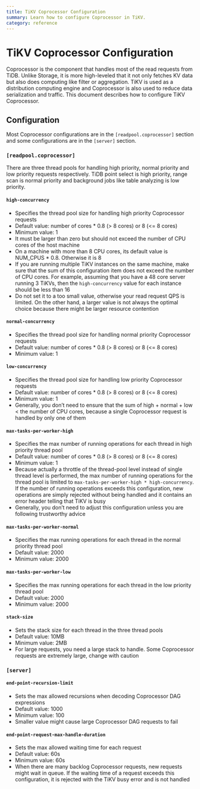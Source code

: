 ```yaml
---
title: TiKV Coprocessor Configuration 
summary: Learn how to configure Coprocessor in TiKV.
category: reference
---
```


# TiKV Coprocessor Configuration

Coprocessor is the component that handles most of the read requests from TiDB. Unlike Storage, it is more high-leveled that it not only fetches KV data but also does computing like filter or aggregation. TiKV is used as a distribution computing engine and Coprocessor is also used to reduce data serialization and traffic. This document describes how to configure TiKV Coprocessor.

## Configuration

Most Coprocessor configurations are in the `[readpool.coprocessor]` section and some configurations are in the `[server]` section.

### `[readpool.coprocessor]`

There are three thread pools for handling high priority, normal priority and low priority requests respectively. TiDB point select is high priority, range scan is normal priority and background jobs like table analyzing is low priority.

#### `high-concurrency`

- Specifies the thread pool size for handling high priority Coprocessor requests 
- Default value: number of cores * 0.8 (> 8 cores) or 8 (<= 8 cores)
- Minimum value: 1
- It must be larger than zero but should not exceed the number of CPU cores of the host machine
- On a machine with more than 8 CPU cores, its default value is NUM_CPUS * 0.8. Otherwise it is 8 
- If you are running multiple TiKV instances on the same machine, make sure that the sum of this configuration item does not exceed the number of CPU cores. For example, assuming that you have a 48 core server running 3 TiKVs, then the `high-concurrency` value for each instance should be less than 16
- Do not set it to a too small value, otherwise your read request QPS is limited. On the other hand, a larger value is not always the optimal choice because there might be larger resource contention

#### `normal-concurrency`

- Specifies the thread pool size for handling normal priority Coprocessor requests
- Default value: number of cores * 0.8 (> 8 cores) or 8 (<= 8 cores)
- Minimum value: 1

#### `low-concurrency`

- Specifies the thread pool size for handling low priority Coprocessor requests
- Default value: number of cores * 0.8 (> 8 cores) or 8 (<= 8 cores)
- Minimum value: 1
- Generally, you don’t need to ensure that the sum of high + normal + low < the number of CPU cores, because a single Coprocessor request is handled by only one of them

#### `max-tasks-per-worker-high`

- Specifies the max number of running operations for each thread in high priority thread pool
- Default value: number of cores * 0.8 (> 8 cores) or 8 (<= 8 cores)
- Minimum value: 1
- Because actually a throttle of the thread-pool level instead of single thread level is performed, the max number of running operations for the thread pool is limited to `max-tasks-per-worker-high * high-concurrency`. If the number of running operations exceeds this configuration, new operations are simply rejected without being handled and it contains an error header telling that TiKV is busy 
- Generally, you don’t need to adjust this configuration unless you are following trustworthy advice

#### `max-tasks-per-worker-normal`

- Specifies the max running operations for each thread in the normal priority thread pool
- Default value: 2000
- Minimum value: 2000

#### `max-tasks-per-worker-low`

- Specifies the max running operations for each thread in the low priority thread pool
- Default value: 2000
- Minimum value: 2000

#### `stack-size`

- Sets the stack size for each thread in the three thread pools 
- Default value: 10MB
- Minimum value: 2MB
- For large requests, you need a large stack to handle. Some Coprocessor requests are extremely large, change with caution

### `[server]`

#### `end-point-recursion-limit`

- Sets the max allowed recursions when decoding Coprocessor DAG expressions 
- Default value: 1000
- Minimum value: 100
- Smaller value might cause large Coprocessor DAG requests to fail

#### `end-point-request-max-handle-duration`

- Sets the max allowed waiting time for each request 
- Default value: 60s
- Minimum value: 60s
- When there are many backlog Coprocessor requests, new requests might wait in queue. If the waiting time of a request exceeds this configuration, it is rejected with the TiKV busy error and is not handled